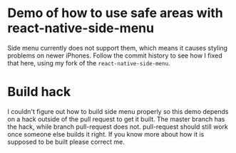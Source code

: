 # Demo of how to use safe areas with react-native-side-menu

Side menu currently does not support them, which means it causes styling problems on
newer iPhones. Follow the commit history to see how I fixed that here, using my fork of
the `react-native-side-menu`.

# Build hack
I couldn't figure out how to build side menu properly so this demo depends on a hack
outside of the pull request to get it built. The master branch has the hack, while
branch pull-request does not. pull-request should still work once someone else builds
it right. If you know more about how it is supposed to be built please correct me.
